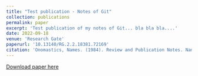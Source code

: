 ```yaml
---
title: "Test publication - Notes of Git"
collection: publications
permalink: paper
excerpt: 'Test publication of my notes of Git... bla bla bla....'
date: 2022-09-18
venue: 'Research Gate'
paperurl: '10.13140/RG.2.2.18381.72169'
citation: 'Onomastics, Names. (1984). Review and Publication Notes. Names. 32. 463-465. 10.1179/nam.1984.32.4.463. '
---
```

<!-- This paper is about the number 1. The number 2 is left for future work. -->

[Download paper here](https://c4rlosr4ul.github.io/files/apuntes_de_Git_y_Github.pdf)
<!-- Recommended citation: Your Name, You. (2009). "Paper Title Number 1." <i>Journal 1</i>. 1(1). -->